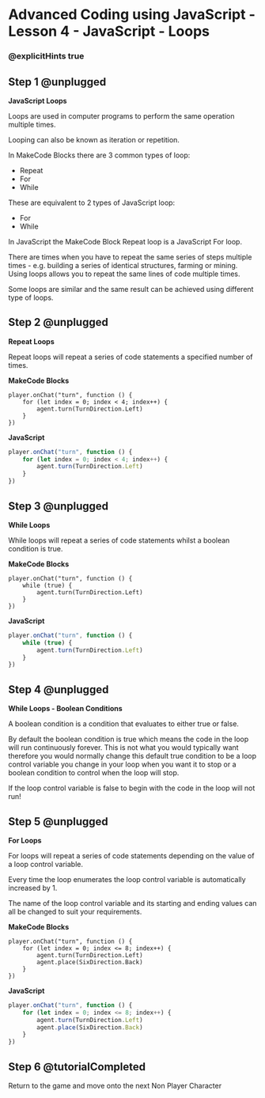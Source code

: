 # Advanced Coding using JavaScript - Lesson 4 - JavaScript - Loops

### @explicitHints true


## Step 1 @unplugged
**JavaScript Loops**

Loops are used in computer programs to perform the same operation multiple times.

Looping can also be known as iteration or repetition.

In MakeCode Blocks there are 3 common types of loop:
- Repeat
- For
- While

These are equivalent to 2 types of JavaScript loop:
- For
- While

In JavaScript the MakeCode Block Repeat loop is a JavaScript For loop.

There are times when you have to repeat the same series of steps multiple times - e.g. building a series of identical structures, farming or mining. Using loops allows you to repeat the same lines of code multiple times.

Some loops are similar and the same result can be achieved using different type of loops.

## Step 2 @unplugged
**Repeat Loops**

Repeat loops will repeat a series of code statements a specified number of times.

**MakeCode Blocks**
```blocks 
player.onChat("turn", function () {
    for (let index = 0; index < 4; index++) {
        agent.turn(TurnDirection.Left)
    }
})
```
**JavaScript**
```javascript 
player.onChat("turn", function () {
    for (let index = 0; index < 4; index++) {
        agent.turn(TurnDirection.Left)
    }
})
```
## Step 3 @unplugged
**While Loops**

While loops will repeat a series of code statements whilst a boolean condition is true.

**MakeCode Blocks**
```blocks 
player.onChat("turn", function () {
    while (true) {
        agent.turn(TurnDirection.Left)
    }
})
```
**JavaScript**
```javascript 
player.onChat("turn", function () {
    while (true) {
        agent.turn(TurnDirection.Left)
    }
})
```

## Step 4 @unplugged
**While Loops - Boolean Conditions**

A boolean condition is a condition that evaluates to either true or false.

By default the boolean condition is true which means the code in the loop will run continuously forever. This is not what you would typically want therefore you would normally change this default true condition to be a loop control variable you change in your loop when you want it to stop or a boolean condition to control when the loop will stop.

If the loop control variable is false to begin with the code in the loop will not run!

## Step 5 @unplugged
**For Loops**

For loops will repeat a series of code statements depending on the value of a loop control variable.

Every time the loop enumerates the loop control variable is automatically increased by 1.

The name of the loop control variable and its starting and ending values can all be changed to suit your requirements.

**MakeCode Blocks**
```blocks 
player.onChat("turn", function () {
    for (let index = 0; index <= 8; index++) {
        agent.turn(TurnDirection.Left)
        agent.place(SixDirection.Back)
    }
})
```
**JavaScript**
```javascript 
player.onChat("turn", function () {
    for (let index = 0; index <= 8; index++) {
        agent.turn(TurnDirection.Left)
        agent.place(SixDirection.Back)
    }
})
```
## Step 6 @tutorialCompleted
Return to the game and move onto the next Non Player Character